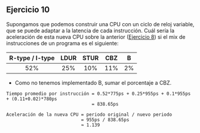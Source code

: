 ## Ejercicio 10
Supongamos que podemos construir una CPU con un ciclo de reloj variable, que se puede adaptar a la latencia de cada instrucción. Cuál sería la aceleración de esta nueva CPU sobre la anterior ([Ejercicio 8](./ej08.md)) si el mix de instrucciones de un programa es el siguiente:

| R-type / I-type | LDUR | STUR | CBZ | B  |
|:---------------:|:----:|:----:|:---:|:--:|
|       52%       |  25% |  10% | 11% | 2% |

* Como no tenemos implementado B, sumar el porcentaje a CBZ.

```
Tiempo promedio por instrucción = 0.52*775ps + 0.25*955ps + 0.1*955ps + (0.11+0.02)*780ps
                                = 838.65ps

Aceleración de la nueva CPU = periodo original / nuevo periodo
                            = 955ps / 838.65ps
                            ≈ 1.139
```